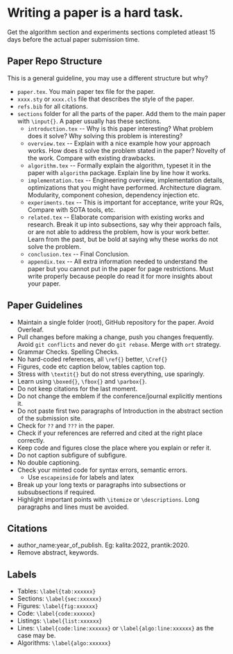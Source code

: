 # Writing a paper is a hard task. 

Get the algorithm section and experiments sections completed atleast 15 days before the actual paper submission time. 

## Paper Repo Structure

This is a general guideline, you may use a different structure but why?

- `paper.tex`. You main paper tex file for the paper.
- `xxxx.sty` or `xxxx.cls` file that describes the style of the paper.
- `refs.bib` for all citations.
- `sections` folder for all the parts of the paper. Add them to the main paper with `\input{}`. A paper usually has these sections. 
    -   `introduction.tex` -- Why is this paper interesting? What problem does it solve? Why solving this problem is interesting? 
    -   `overview.tex` -- Explain with a nice example how your approach works. How does it solve the problem stated in the paper? Novelty of the work. Compare with existing drawbacks. 
    -   `algorithm.tex` -- Formally explain the algorithm, typeset it in the paper with `algorithm` package. Explain line by line how it works.
    -   `implementation.tex` -- Engineering overview, implementation details, optimizations that you might have performed. Architecture diagram. Modularity, component cohesion, dependency injection etc.
    -   `experiments.tex` -- This is important for acceptance, write your RQs, Compare with SOTA tools, etc.
    -   `related.tex` -- Elaborate comparision with existing works and research. Break it up into subsections, say why their approach fails, or are not able to address the problem, how is your work better. Learn from the past, but be bold at saying why these works do not solve the problem. 
    -   `conclusion.tex` -- Final Conclusion.
    -   `appendix.tex` -- All extra information needed to understand the paper but you cannot put in the paper for page restrictions. Must write properly because people do read it for more insights about your paper.

## Paper Guidelines

- Maintain a single folder (root), GitHub repository for the paper. Avoid Overleaf.
- Pull changes before making a change, push you changes frequently. Avoid `git conflicts` and never do `git rebase`. Merge with `ort` strategy. 
- Grammar Checks. Spelling Checks.
- No hard-coded references, all `\ref{}` better, `\Cref{}`
- Figures, code etc caption below, tables caption top.
- Stress with `\textit{}` but do not stress everything, use sparingly.
- Learn using `\boxed{}`, `\fbox{}` and `\parbox{}`.
- Do not keep citations for the last moment.
- Do not change the emblem if the conference/journal explicitly mentions it.
- Do not paste first two paragraphs of Introduction in the abstract section of the submission site.
- Check for `??` and `???` in the paper.
- Check if your references are referred and cited at the right place correctly. 
- Keep code and figures close the place where you explain or refer it.
- Do not caption subfigure of subfigure.
- No double captioning.
- Check your minted code for syntax errors, semantic errors.
  - Use `escapeinside` for labels and latex
- Break up your long texts or paragraphs into subsections or subsubsections if required.
- Highlight important points with `\itemize` or `\descriptions`. Long paragraphs and lines must be avoided.  

## Citations

- author_name:year_of_publish. Eg: kalita:2022, prantik:2020.
- Remove abstract, keywords.

## Labels

- Tables: `\label{tab:xxxxxx}`
- Sections: `\label{sec:xxxxxx}`
- Figures: `\label{fig:xxxxxx}`
- Code: `\label{code:xxxxxx}`
- Listings: `\label{list:xxxxxx}`
- Lines: `\label{code:line:xxxxxx}` or `\label{algo:line:xxxxxx}` as the case may be. 
- Algorithms: `\label{algo:xxxxxx}` 

